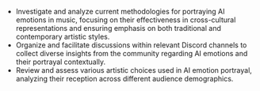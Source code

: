 - Investigate and analyze current methodologies for portraying AI emotions in music, focusing on their effectiveness in cross-cultural representations and ensuring emphasis on both traditional and contemporary artistic styles.
- Organize and facilitate discussions within relevant Discord channels to collect diverse insights from the community regarding AI emotions and their portrayal contextually.
- Review and assess various artistic choices used in AI emotion portrayal, analyzing their reception across different audience demographics.